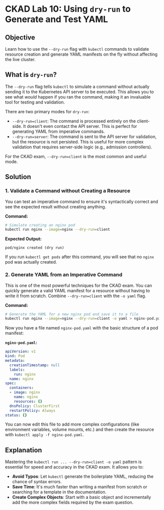 # CKAD Lab 10: Using `dry-run` to Generate and Test YAML

## Objective
Learn how to use the `--dry-run` flag with `kubectl` commands to validate resource creation and generate YAML manifests on the fly without affecting the live cluster.

## What is `dry-run`?
The `--dry-run` flag tells `kubectl` to simulate a command without actually sending it to the Kubernetes API server to be executed. This allows you to see what *would* happen if you ran the command, making it an invaluable tool for testing and validation.

There are two primary modes for `dry-run`:
-   `--dry-run=client`: The command is processed entirely on the client-side. It doesn't even contact the API server. This is perfect for generating YAML from imperative commands.
-   `--dry-run=server`: The command is sent to the API server for validation, but the resource is not persisted. This is useful for more complex validation that requires server-side logic (e.g., admission controllers).

For the CKAD exam, `--dry-run=client` is the most common and useful mode.

## Solution

### 1. Validate a Command without Creating a Resource
You can test an imperative command to ensure it's syntactically correct and see the expected result without creating anything.

**Command:**
```bash
# Simulate creating an nginx pod
kubectl run nginx --image=nginx --dry-run=client
```

**Expected Output:**
```
pod/nginx created (dry run)
```
If you run `kubectl get pods` after this command, you will see that no `nginx` pod was actually created.

### 2. Generate YAML from an Imperative Command
This is one of the most powerful techniques for the CKAD exam. You can quickly generate a valid YAML manifest for a resource without having to write it from scratch. Combine `--dry-run=client` with the `-o yaml` flag.

**Command:**
```bash
# Generate the YAML for a new nginx pod and save it to a file
kubectl run nginx --image=nginx --dry-run=client -o yaml > nginx-pod.yaml
```

Now you have a file named `nginx-pod.yaml` with the basic structure of a pod manifest:

**`nginx-pod.yaml`:**
```yaml
apiVersion: v1
kind: Pod
metadata:
  creationTimestamp: null
  labels:
    run: nginx
  name: nginx
spec:
  containers:
  - image: nginx
    name: nginx
    resources: {}
  dnsPolicy: ClusterFirst
  restartPolicy: Always
status: {}
```

You can now edit this file to add more complex configurations (like environment variables, volume mounts, etc.) and then create the resource with `kubectl apply -f nginx-pod.yaml`.

## Explanation

Mastering the `kubectl run ... --dry-run=client -o yaml` pattern is essential for speed and accuracy in the CKAD exam. It allows you to:

-   **Avoid Typos**: Let `kubectl` generate the boilerplate YAML, reducing the chance of syntax errors.
-   **Save Time**: It's much faster than writing a manifest from scratch or searching for a template in the documentation.
-   **Create Complex Objects**: Start with a basic object and incrementally add the more complex fields required by the exam question.
